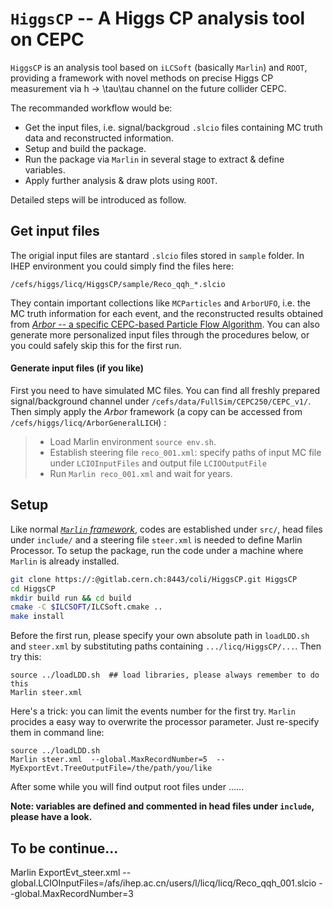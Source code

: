# `HiggsCP` -- A Higgs CP analysis tool on CEPC

`HiggsCP` is an analysis tool based on `iLCSoft` (basically `Marlin`) and `ROOT`, providing a framework with novel methods on precise Higgs CP measurement via h -> \tau\tau channel on the future collider CEPC.

The recommanded workflow would be:
-  Get the input files, i.e. signal/backgroud `.slcio` files containing MC truth data and reconstructed information.
-  Setup and build the package.
-  Run the package via `Marlin` in several stage to extract & define variables.
-  Apply further analysis & draw plots using `ROOT`.

Detailed steps will be introduced as follow.

## Get input files
The origial input files are stantard `.slcio` files stored in `sample` folder. In IHEP environment you could simply find the files here:
```
/cefs/higgs/licq/HiggsCP/sample/Reco_qqh_*.slcio
```

They contain important collections like `MCParticles` and `ArborUFO`, i.e. the MC truth information for each event, and the reconstructed results obtained from [*Arbor* -- a specific CEPC-based Particle Flow Algorithm](https://arxiv.org/abs/1403.4784). You can also generate more personalized input files through the procedures below, or you could safely skip this for the first run.

#### Generate input files (if you like)

First you need to have simulated MC files. You can find all freshly prepared signal/background channel under `/cefs/data/FullSim/CEPC250/CEPC_v1/`. Then simply apply the *Arbor* framework (a copy can be accessed from `/cefs/higgs/licq/ArborGeneralLICH`) :
>- Load Marlin environment `source env.sh`.
>- Establish steering file `reco_001.xml`: specify paths of input MC file under `LCIOInputFiles` and output file `LCIOOutputFile`
>- Run `Marlin reco_001.xml` and wait for years.

## Setup
Like normal [*`Marlin` framework*](https://github.com/iLCSoft/Marlin), codes are established under `src/`, head files under `include/` and a steering file `steer.xml` is needed to define Marlin Processor. To setup the package, run the code under a machine where `Marlin` is already installed.

```sh
git clone https://:@gitlab.cern.ch:8443/coli/HiggsCP.git HiggsCP
cd HiggsCP
mkdir build run && cd build
cmake -C $ILCSOFT/ILCSoft.cmake ..
make install
```
Before the first run, please specify your own absolute path in `loadLDD.sh` and `steer.xml` by substituting paths containing `.../licq/HiggsCP/...`. Then try this:
```ssh
source ../loadLDD.sh  ## load libraries, please always remember to do this
Marlin steer.xml
```
Here's a trick: you can limit the events number for the first try. `Marlin` procides a easy way to overwrite the processor parameter. Just re-specify them in command line:
```ssh
source ../loadLDD.sh
Marlin steer.xml  --global.MaxRecordNumber=5  --MyExportEvt.TreeOutputFile=/the/path/you/like
```

After some while you will find output root files under ......

**Note: variables are defined and commented in head files under `include`, please have a look.**


To be continue...
------------
Marlin ExportEvt_steer.xml  --global.LCIOInputFiles=/afs/ihep.ac.cn/users/l/licq/licq/Reco_qqh_001.slcio  --global.MaxRecordNumber=3